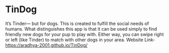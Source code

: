 # TinDog

It’s Tinder— but for dogs. This is created to fulfill the social needs of humans.
What distinguishes this app is that it can be used simply to find friendly new dogs for your pup to play with.
Either way, you can swipe right or left (like Tinder) to match with other dogs in your area. 
Website Link-https://aradhya-2001.github.io/TinDog/
